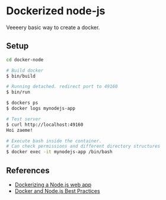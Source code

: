 # Dockerized node-js

Veeeery basic way to create a docker.

## Setup
``` bash
cd docker-node

# Build docker
$ bin/build

# Running detached. redirect port to 49160
$ bin/run

$ dockers ps
$ docker logs mynodejs-app

# Test server
$ curl http://localhost:49160
Hoi zaeme!

# Execute bash inside the container.
# Can check permissions and different directory structures
$ docker exec -it mynodejs-app /bin/bash
```

## References
 - [Dockerizing a Node.js web app](https://nodejs.org/en/docs/guides/nodejs-docker-webapp/)
 - [Docker and Node.js Best Practices](https://github.com/nodejs/docker-node/blob/master/docs/BestPractices.md)
